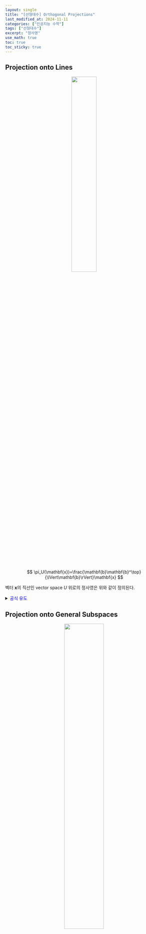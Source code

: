 ```yaml
---
layout: single
title: "[선형대수] Orthogonal Projections"
last_modified_at: 2024-11-11
categories: ["인공지능 수학"]
tags: ["선형대수"]
excerpt: "정사영"
use_math: true
toc: true
toc_sticky: true
---
```


## Projection onto Lines

<center><img src='{{"/assets/images/인공지능수학/2-4. Figure1.png" | relative_url}}' width="40%"></center>

$$
\pi_U(\mathbf{x})=\frac{\mathbf{b}\mathbf{b}^\top}{\lVert\mathbf{b}\rVert}\mathbf{x}
$$

벡터 $\mathbf{x}$의 직선인 vector space $U$ 위로의 정사영은 위와 같이 정의된다.

<details>
<summary><font color='blue'>공식 유도</font></summary>
<div markdown="1">

1. 직선 vector space $U$에서 $\mathbf{x}$와 거리가 가장 가까운 벡터를 $\pi_U(\mathbf{x})$라고 정의

2. $\pi_U(\mathbf{x})$는 $U$의 basis의 상수배이다.

   $$
   \pi_U(\mathbf{x})=\lambda\mathbf{b}
   $$
4. $\mathbf{x}-\lambda\mathbf{b}$는 $U$의 basis와 직교해야한다.

   $$\langle\mathbf{x}-\lambda\mathbf{b},\mathbf{b}\rangle=0\to \mathbf{x}^\top\mathbf{b}=\lambda\mathbf{b}^\top\mathbf{b}
   $$
6. Find projection
   
   $$
   \lambda=\frac{\mathbf{b}^\top\mathbf{x}}{\mathbf{b}^\top\mathbf{b}}~\to~\pi_U(\mathbf{x})=\frac{\mathbf{b}\mathbf{b}^\top}{\lVert\mathbf{b}\rVert}\mathbf{x}
   $$

</div>
</details>

## Projection onto General Subspaces

<center><img src='{{"/assets/images/인공지능수학/2-4. Figure2.png" | relative_url}}' width="50%"></center>

$$
\pi_U(\mathbf{x})=B(B^\top B)^{-1}B^\top\mathbf{x}
$$

벡터 $\mathbf{x}$의 vector space $U$ 위로의 정사영은 위와 같이 정의된다.

<details>
<summary><font color='blue'>공식 유도</font></summary>
<div markdown="1">

1. $m$차원 vector space $U$에서 $\mathbf{x}$와 가장 가까운 벡터를 $\pi_U(\mathbf{x})$라고 정의

2. $\pi_U(\mathbf{x})$는 $U$의 basis들의 선형 결합으로 표현될 수 있다.

   $$
   \pi_U(\mathbf{x})=\lambda_1\mathbf{b}_1+\cdots+\lambda_m\mathbf{b}_m=B\boldsymbol\lambda
   $$
4. $\mathbf{x}-\pi_U(\mathbf{x})$는 $U$의 basis들과 직교해야한다.

   $$
   \langle\mathbf{x}-\pi_U(\mathbf{x}),\mathbf{b}_1\rangle=0,~\cdots,~\langle\mathbf{x}-\pi_U(\mathbf{x}),\mathbf{b}_m\rangle=0
   $$
6. 행렬로 표현

   <center><img src='{{"/assets/images/인공지능수학/2-4. Figure3.png" | relative_url}}' width="50%"></center>
   
   <center><img src='{{"/assets/images/인공지능수학/2-4. Figure4.png" | relative_url}}' width="85%"></center>
   
7. Find projection

   $$
   \boldsymbol\lambda=(B^\top B)^{-1}B^\top\mathbf{x}~\to~\pi_U(\mathbf{x})=B(B^\top B)^{-1}B^\top\mathbf{x}
   $$

</div>
</details>

